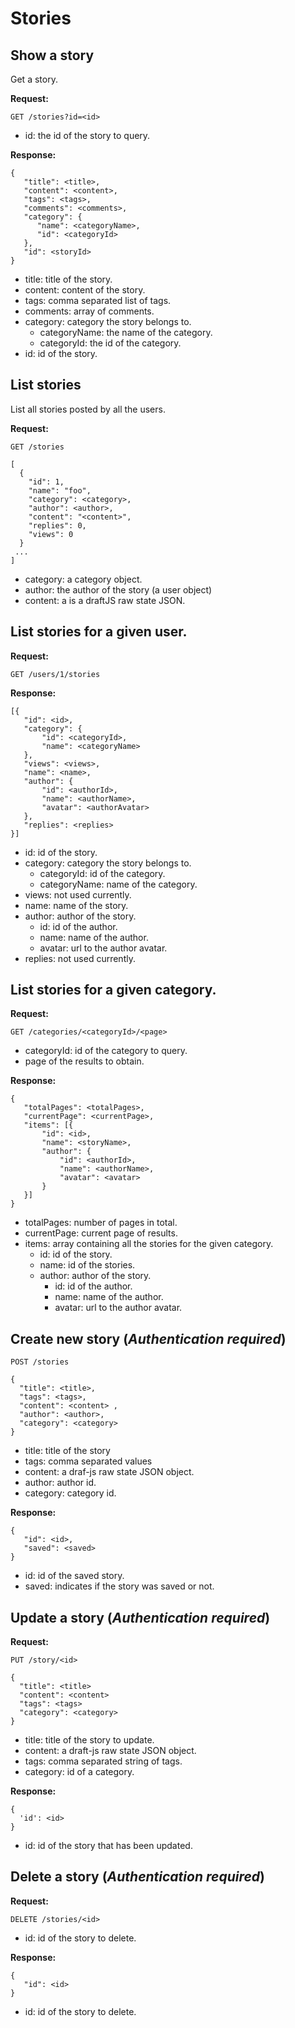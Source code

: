 # Stories

## Show a story

Get a story.

 **Request:**

 ```
 GET /stories?id=<id>
 ```
 
 - id: the id of the story to query.

 **Response:**

 ```
 {
	"title": <title>,
    "content": <content>,
    "tags": <tags>,
    "comments": <comments>,
    "category": {
       "name": <categoryName>,
       "id": <categoryId>
	},
    "id": <storyId>
 }
 ```
 
 - title: title of the story.
 - content: content of the story.
 - tags: comma separated list of tags.
 - comments: array of comments.
 - category: category the story belongs to.
   - categoryName: the name of the category.
   - categoryId: the id of the category.
 - id: id of the story.

## List stories

 List all stories posted by all the users.

 **Request:**

 ```
 GET /stories

 [
   {
     "id": 1,
	 "name": "foo",
	 "category": <category>,
	 "author": <author>,
	 "content": "<content>",	 
	 "replies": 0,
	 "views": 0
   }
  ...
 ]
 ```

 - category: a category object.
 - author: the author of the story (a user object)
 - content: a is a draftJS raw state JSON.

## List stories for a given user.
 
 **Request:**
 
 ```
 GET /users/1/stories
 ```
 
 **Response:**
 
 ```
 [{
	"id": <id>,
	"category": {
		"id": <categoryId>,
		"name": <categoryName>
	},
	"views": <views>,
	"name": <name>,
	"author": {
		"id": <authorId>,
		"name": <authorName>,
		"avatar": <authorAvatar>
	},
	"replies": <replies>
 }]
 ```
 
 - id: id of the story.
 - category: category the story belongs to.
   - categoryId: id of the category.
   - categoryName: name of the category.
 - views: not used currently.
 - name: name of the story.
 - author: author of the story.
   - id: id of the author.
   - name: name of the author.
   - avatar: url to the author avatar.
 - replies: not used currently.
 
 ## List stories for a given category.
 
 **Request:**
 
 ```
 GET /categories/<categoryId>/<page>
 ```
 
 - categoryId: id of the category to query.
 - page of the results to obtain.
 
 **Response:**
 
 ```
 {
	"totalPages": <totalPages>,
	"currentPage": <currentPage>,
	"items": [{
		"id": <id>,
		"name": <storyName>,
		"author": {
			"id": <authorId>,
			"name": <authorName>,
			"avatar": <avatar>
		}
	}]
 }
 ```
 - totalPages: number of pages in total.
 - currentPage: current page of results.
 - items: array containing all the stories for the given category.
    - id: id of the story.
    - name: id of the stories.    
    - author: author of the story.
      - id: id of the author.
      - name: name of the author.
      - avatar: url to the author avatar.
 
## Create new story (*Authentication required*)

 ```
 POST /stories

 {
   "title": <title>,
   "tags": <tags>,
   "content": <content> ,
   "author": <author>,
   "category": <category>
 }
 ```

 - title: title of the story
 - tags: comma separated values
 - content: a draf-js raw state JSON object.
 - author: author id.
 - category: category id.

 **Response:**

 ```
 {
	"id": <id>,
	"saved": <saved>
 }
 ```

 - id: id of the saved story.
 - saved: indicates if the story was saved or not.

## Update a story (*Authentication required*)

 **Request:**
 ```
 PUT /story/<id>

 {
   "title": <title>
   "content": <content>
   "tags": <tags>
   "category": <category>
 }
 ```
 
 - title: title of the story to update.
 - content: a draft-js raw state JSON object.
 - tags: comma separated string of tags.
 - category: id of a category.

 **Response:**

 ```
 {
   'id': <id>
 } 
 ```
 
 - id: id of the story that has been updated.
 
## Delete a story (*Authentication required*)

 **Request:**
 
 ```
 DELETE /stories/<id>
 ```

 - id: id of the story to delete.

 **Response:**

 ```
 {  
    "id": <id>
 }
 ```

 - id: id of the story to delete.
